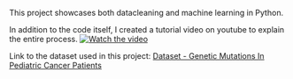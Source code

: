 This project showcases both datacleaning and machine learning in Python. 

In addition to the code itself, I created a tutorial video on youtube to explain the entire process.
[![Watch the video](https://img.youtube.com/vi/LEofc5PdRBY/maxresdefault.jpg)](https://youtu.be/LEofc5PdRBY)

Link to the dataset used in this project:
[Dataset - Genetic Mutations In Pediatric Cancer Patients](https://data.world/linkedbiodata/foundation-medicine-pediatric)
